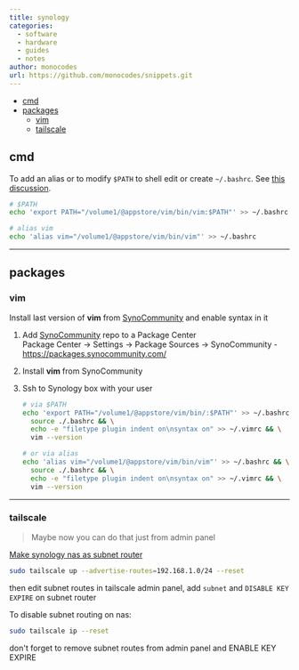```yaml
---
title: synology
categories:
  - software
  - hardware
  - guides
  - notes
author: monocodes
url: https://github.com/monocodes/snippets.git
---
```


- [cmd](#cmd)
- [packages](#packages)
  - [vim](#vim)
  - [tailscale](#tailscale)

## cmd

To add an alias or to modify `$PATH` to shell edit or create `~/.bashrc`. See [this discussion](https://www.synoforum.com/threads/how-to-make-an-alias-in-shell.1211/).

```sh
# $PATH
echo 'export PATH="/volume1/@appstore/vim/bin/vim:$PATH"' >> ~/.bashrc

# alias vim
echo 'alias vim="/volume1/@appstore/vim/bin/vim"' >> ~/.bashrc
```

---

## packages

### vim

Install last version of **vim** from [SynoCommunity](https://packages.synocommunity.com/) and enable syntax in it

1. Add [SynoCommunity](https://packages.synocommunity.com/) repo to a Package Center  
   Package Center -> Settings -> Package Sources -> SynoCommunity - <https://packages.synocommunity.com/>

2. Install **vim** from SynoCommunity

3. Ssh to Synology box with your user

   ```sh
   # via $PATH
   echo 'export PATH="/volume1/@appstore/vim/bin/:$PATH"' >> ~/.bashrc && \
     source ./.bashrc && \
     echo -e "filetype plugin indent on\nsyntax on" >> ~/.vimrc && \
     vim --version
   
   # or via alias
   echo 'alias vim="/volume1/@appstore/vim/bin/vim"' >> ~/.bashrc && \
     source ./.bashrc && \
     echo -e "filetype plugin indent on\nsyntax on" >> ~/.vimrc && \
     vim --version
   ```

---

### tailscale

> Maybe now you can do that just from admin panel

[Make synology nas as subnet router](https://youtu.be/uJ8PsImiDrM)

```sh
sudo tailscale up --advertise-routes=192.168.1.0/24 --reset
```

then edit subnet routes in tailscale admin panel, add `subnet` and `DISABLE KEY EXPIRE` on subnet router

To disable subnet routing on nas:

```sh
sudo tailscale ip --reset
```

don't forget to remove subnet routes from admin panel and ENABLE KEY EXPIRE
